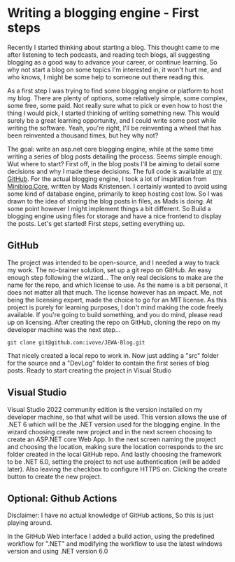 # Writing a blogging engine - First steps

Recently I started thinking about starting a blog. This thought came to me after listening to tech podcasts, and reading tech blogs, all suggesting blogging as a good way to advance your career, or continue learning. So why not start a blog on some topics I'm interested in, it won't hurt me, and who knows, I might be some help to someone out there reading this.

As a first step I was trying to find some blogging engine or platform to host my blog. There are plenty of options, some relatively simple, some complex, some free, some paid. Not really sure what to pick or even how to host the thing I would pick, I started thinking of writing something new. This would surely be a great learning opportunity, and I could write some post while writing the software. Yeah, you're right, I'll be reinventing a wheel that has been reinvented a thousand times, but hey why not?

The goal: write an asp.net core blogging engine, while at the same time writing a series of blog posts detailing the process. Seems simple enough. Wut where to start? First off, in the blog posts I'll be aiming to detail some decisions and why I made these decisions. The full code is available at [my GitHub](https://github.com/ivove/JEWA-Blog). For the actual blogging engine, I took a lot of inspiration from [Miniblog.Core](https://github.com/madskristensen/Miniblog.Core), written by Mads Kristensen. I certainly wanted to avoid using some kind of database engine, primarily to keep hosting cost low. So I was drawn to the idea of storing the blog posts in files, as Mads is doing. At some point however I might implement things a bit different. So Build a blogging engine using files for storage and have a nice frontend to display the posts. Let's get started! First steps, setting everything up.

## GitHub

The project was intended to be open-source, and I needed a way to track my work. The no-brainer solution, set up a git repo on GitHub. An easy enough step following the wizard... The only real decisions to make are the name for the repo, and which license to use. As the name is a bit personal, it does not matter all that much. The license however has an impact. Me, not being the licensing expert, made the choice to go for an MIT license. As this project is purely for learning purposes, I don't mind making the code freely available. If you're going to build something, and you do mind, please read up on licensing. After creating the repo on GitHub, cloning the repo on my developer machine was the next step...

`git clone git@github.com:ivove/JEWA-Blog.git`

That nicely created a local repo to work in. Now just adding a "src" folder for the source and a "DevLog" folder to contain the first series of blog posts. Ready to start creating the project in Visual Studio

## Visual Studio

Visual Studio 2022 community edition is the version installed on my developer machine, so that what will be used. This version allows the use of .NET 6 which will be the .NET version used for the blogging engine. In the wizard choosing create new project and in the next screen choosing to create an ASP.NET core Web App. In the next screen naming the project and choosing the location, making sure the location corresponds to the src folder created in the local GitHub repo. And lastly choosing the framework to be .NET 6.0, setting the project to not use authentication (will be added later). Also leaving the checkbox to configure HTTPS on. Clicking the create button to create the new project.

## Optional: Github Actions

Disclaimer: I have no actual knowledge of GitHub actions, So this is just playing around.

In the GitHub Web interface I added a build action, using the predefined workflow for ".NET" and modifying the workflow to use the latest windows version and using .NET version 6.0
